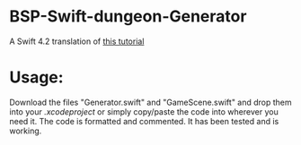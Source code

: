# BSP-Swift-dungeon-Generator
A Swift 4.2 translation of [this tutorial](https://gamedevelopment.tutsplus.com/tutorials/how-to-use-bsp-trees-to-generate-game-maps--gamedev-12268)
# Usage: 
Download the files "Generator.swift" and "GameScene.swift" and drop them into your *.xcodeproject* or simply copy/paste the code into wherever you need it. The code is formatted and commented. It has been tested and is working.  
